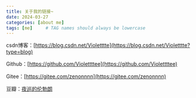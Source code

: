 ```yaml
---
title: 关于我的链接~
date: 2024-03-27
categories: [about me]
tags: [me]     # TAG names should always be lowercase
---
```






csdn博客：[https://blog.csdn.net/Violetttte](https://blog.csdn.net/Violetttte?type=blog)

Github：[https://github.com/Violettttee](https://github.com/Violettttee)

Gitee：[https://gitee.com/zenonnnn](https://gitee.com/zenonnnn)

豆瓣：[夜巡的伦勃朗](https://www.douban.com/people/191245928/?_i=15598395yGFhVS)